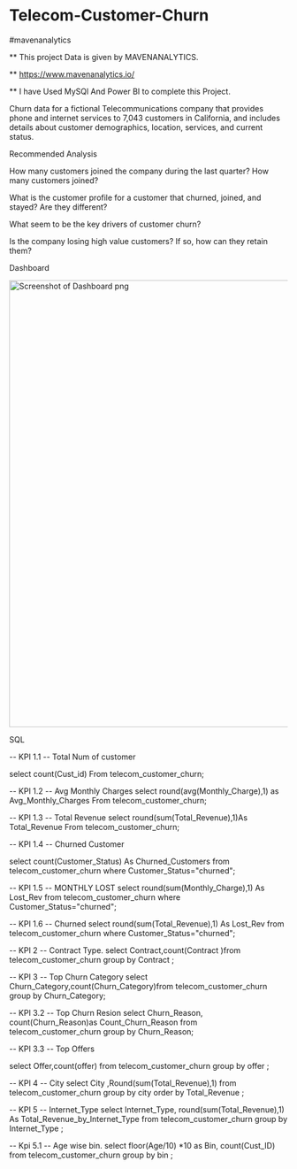 # Telecom-Customer-Churn

#mavenanalytics 

** This project Data is given by MAVENANALYTICS.

** https://www.mavenanalytics.io/

** I have Used MySQl And Power BI to complete this Project.

Churn data for a fictional Telecommunications company that provides phone and internet services to 7,043 customers in California, and includes details about customer demographics, location, services, and current status.

Recommended Analysis

How many customers joined the company during the last quarter? How many customers joined?

What is the customer profile for a customer that churned, joined, and stayed? Are they different?

What seem to be the key drivers of customer churn?

Is the company losing high value customers? If so, how can they retain them?

Dashboard

<img width="808" alt="Screenshot of Dashboard png" src="https://github.com/PrasadPachu/Telecom-Customer-Churn/assets/104089846/756f3b2d-6a29-4041-94ca-82c949fe46cb">


SQL

-- KPI 1.1
-- Total Num of customer

select count(Cust_id) From telecom_customer_churn;

-- KPI 1.2
-- Avg Monthly Charges
select round(avg(Monthly_Charge),1) as Avg_Monthly_Charges From telecom_customer_churn;

-- KPI 1.3
-- Total Revenue
select round(sum(Total_Revenue),1)As Total_Revenue From telecom_customer_churn;

-- KPI 1.4
-- Churned Customer

select   count(Customer_Status) As Churned_Customers from telecom_customer_churn
where Customer_Status="churned";


-- KPI 1.5
-- MONTHLY LOST
select round(sum(Monthly_Charge),1) As Lost_Rev from telecom_customer_churn
where Customer_Status="churned";

-- KPI 1.6
-- Churned
select round(sum(Total_Revenue),1) As Lost_Rev from telecom_customer_churn
where Customer_Status="churned";

-- KPI 2
-- Contract Type.
select Contract,count(Contract )from telecom_customer_churn group by Contract ;

-- KPI 3
-- Top Churn Category 
select Churn_Category,count(Churn_Category)from telecom_customer_churn 
group by Churn_Category;


-- KPI 3.2
-- Top Churn Resion 
select Churn_Reason, count(Churn_Reason)as Count_Churn_Reason from telecom_customer_churn 
group by Churn_Reason;

-- KPI 3.3
-- Top Offers

select Offer,count(offer) from telecom_customer_churn
group by offer ;


-- KPI 4
-- City 
select City ,Round(sum(Total_Revenue),1) from telecom_customer_churn
group by city
order by Total_Revenue 
;

-- KPI 5
-- Internet_Type
select Internet_Type, round(sum(Total_Revenue),1) As Total_Revenue_by_Internet_Type from telecom_customer_churn
group by Internet_Type ;

-- Kpi 5.1
-- Age wise bin.
select floor(Age/10) *10  as Bin, count(Cust_ID) from telecom_customer_churn group by bin ;

